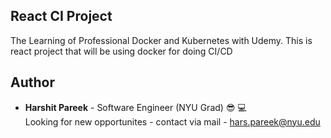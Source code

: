 ## React CI Project
The Learning of Professional Docker and Kubernetes with Udemy. This is react project that will be using docker for doing CI/CD

## Author
* **Harshit Pareek** - Software Engineer (NYU Grad) :sunglasses: :computer:
<br />Looking for new opportunites - contact via mail - hars.pareek@nyu.edu